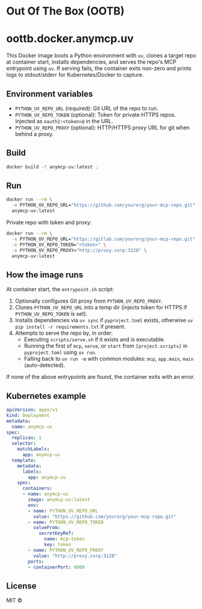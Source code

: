 # Out Of The Box (OOTB)
# oottb.docker.anymcp.uv

This Docker image boots a Python environment with `uv`, clones a target repo at container start, installs dependencies, and serves the repo's MCP entrypoint using `uv`. If serving fails, the container exits non-zero and prints logs to stdout/stderr for Kubernetes/Docker to capture.

## Environment variables

- `PYTHON_UV_REPO_URL` (required): Git URL of the repo to run.
- `PYTHON_UV_REPO_TOKEN` (optional): Token for private HTTPS repos. Injected as `oauth2:<token>@` in the URL.
- `PYTHON_UV_REPO_PROXY` (optional): HTTP/HTTPS proxy URL for git when behind a proxy.

## Build

```bash
docker build -t anymcp-uv:latest .
```

## Run

```bash
docker run --rm \
  -e PYTHON_UV_REPO_URL="https://github.com/yourorg/your-mcp-repo.git" \
  anymcp-uv:latest
```

Private repo with token and proxy:

```bash
docker run --rm \
  -e PYTHON_UV_REPO_URL="https://gitlab.com/yourorg/your-mcp-repo.git" \
  -e PYTHON_UV_REPO_TOKEN="<token>" \
  -e PYTHON_UV_REPO_PROXY="http://proxy.corp:3128" \
  anymcp-uv:latest
```

## How the image runs

At container start, the `entrypoint.sh` script:

1. Optionally configures Git proxy from `PYTHON_UV_REPO_PROXY`.
2. Clones `PYTHON_UV_REPO_URL` into a temp dir (injects token for HTTPS if `PYTHON_UV_REPO_TOKEN` is set).
3. Installs dependencies via `uv sync` if `pyproject.toml` exists, otherwise `uv pip install -r requirements.txt` if present.
4. Attempts to serve the repo by, in order:
   - Executing `scripts/serve.sh` if it exists and is executable.
   - Running the first of `mcp`, `serve`, or `start` from `[project.scripts]` in `pyproject.toml` using `uv run`.
   - Falling back to `uv run -m` with common modules: `mcp`, `app.main`, `main` (auto-detected).

If none of the above entrypoints are found, the container exits with an error.

## Kubernetes example

```yaml
apiVersion: apps/v1
kind: Deployment
metadata:
  name: anymcp-uv
spec:
  replicas: 1
  selector:
    matchLabels:
      app: anymcp-uv
  template:
    metadata:
      labels:
        app: anymcp-uv
    spec:
      containers:
      - name: anymcp-uv
        image: anymcp-uv:latest
        env:
        - name: PYTHON_UV_REPO_URL
          value: "https://github.com/yourorg/your-mcp-repo.git"
        - name: PYTHON_UV_REPO_TOKEN
          valueFrom:
            secretKeyRef:
              name: mcp-token
              key: token
        - name: PYTHON_UV_REPO_PROXY
          value: "http://proxy.corp:3128"
        ports:
        - containerPort: 8000
```

## License

MIT ©
